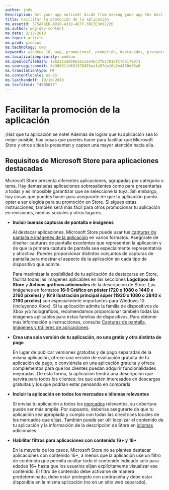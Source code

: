 ```yaml
---
author: jnHs
Description: Get your app noticed! Aside from making your app the best it can be, there are things you can do that make it easy for the Microsoft Store and other sites to showcase your app and help it get more attention.
title: Facilitar la promoción de la aplicación
ms.assetid: 375A73EB-A010-4319-AEFF-3DC3E3691220
ms.author: wdg-dev-content
ms.date: 3/13/2018
ms.topic: article
ms.prod: windows
ms.technology: uwp
keywords: windows 10, uwp, promocional, promoción, destacados, presentar, store
ms.localizationpriority: medium
ms.openlocfilehash: 18b2212a0b063611a546c3f627016fc7d3179071
ms.sourcegitcommit: 8e30651fd691378455ea1a57da10b2e4f50e66a0
ms.translationtype: MT
ms.contentlocale: es-ES
ms.lasthandoff: 10/10/2018
ms.locfileid: "4505877"
---
```

# <a name="make-your-app-easier-to-promote"></a>Facilitar la promoción de la aplicación


¡Haz que tu aplicación se note! Además de lograr que tu aplicación sea lo mejor posible, hay cosas que puedes hacer para facilitar que Microsoft Store y otros sitios la presenten y capten una mayor atención hacia ella.


## <a name="microsoft-store-requirements-for-featured-apps"></a>Requisitos de Microsoft Store para aplicaciones destacadas

Microsoft Store presenta diferentes aplicaciones, agrupadas por categoría o tema. Hay demasiadas aplicaciones sobresalientes como para presentarlas a todas y es imposible garantizar que se seleccione la tuya. Sin embargo, hay cosas que puedes hacer para asegurarte de que tu aplicación pueda optar a ser elegida para su promoción en Store. Si sigues estas instrucciones, también será más fácil para otros promocionar tu aplicación en revisiones, medios sociales y otros lugares.

-   **Incluir buenas capturas de pantalla e imágenes**

    Al destacar aplicaciones, Microsoft Store puede usar tus [capturas de pantalla e imágenes de la aplicación](app-screenshots-and-images.md) en varios formatos. Asegúrate de diseñar capturas de pantalla excelentes que representen la aplicación y de que la primera captura de pantalla sea especialmente representativa y atractiva. Puedes proporcionar distintos conjuntos de capturas de pantalla para mostrar el aspecto de la aplicación en cada tipo de dispositivo que admite.

    Para maximizar la posibilidad de tu aplicación de destacarse en Store, facilita todas las imágenes aplicables en las secciones **Logotipos de Store** y **Activos gráficos adicionales** de la descripción de Store. Las imágenes en formatos **16:9 Gráfico en póster (720 x 1080 o 1440 x 2160 píxeles)** y **16:9 Ilustración principal súper (1920 x 1080 o 3840 x 2160 píxeles)** son especialmente importantes para Windows 10 (incluyendo Xbox). Si tu aplicación admite la familia de dispositivos de Xbox y/o holográficos, recomendamos proporcionar también todas las imágenes aplicables para estas familias de dispositivos. Para obtener más información e instrucciones, consulta [Capturas de pantalla, imágenes y tráileres de aplicaciones](app-screenshots-and-images.md).

-   **Crea una sola versión de tu aplicación, no una gratis y otra distinta de pago**

    En lugar de publicar versiones gratuitas y de pago separadas de la misma aplicación, ofrece una versión de evaluación gratuita de tu aplicación de pago, o conviértela en una aplicación gratuita y ofrece complementos para que los clientes puedan adquirir funcionalidades mejoradas. De esta forma, la aplicación tendrá una descripción que servirá para todos los clientes: los que estén interesados en descargas gratuitas y los que podrían estar pensando en comprarla.

-   **Incluir la aplicación en todos los mercados e idiomas relevantes**

    Si envías tu aplicación a todos los [mercados](define-pricing-and-market-selection.md) relevantes, su cobertura puede ser más amplia. Por supuesto, deberías asegurarte de que tu aplicación sea apropiada y cumpla con todas las directrices locales de los mercados que elijas. También puede ser útil localizar el contenido de tu aplicación y la información de la descripción de Store en [idiomas](supported-languages.md) adicionales.

-   **Habilitar filtros para aplicaciones con contenido 16+ y 18+**

    En la mayoría de los casos, Microsoft Store no se plantea destacar aplicaciones con contenido 16+, a menos que la aplicación use un filtro de contenido que permita ocultar todo el contenido indicado solo para edades 16+ hasta que los usuarios elijan explícitamente visualizar ese contenido. El filtro de contenido debe activarse de manera predeterminada, debe estar protegido con contraseña y debe estar disponible en la misma aplicación (no en un sitio web separado).



 




